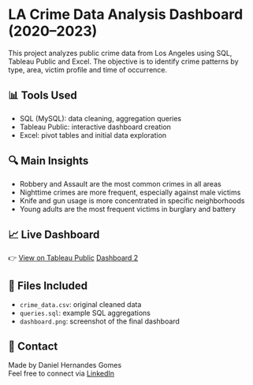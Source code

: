 # LA Crime Data Analysis Dashboard (2020–2023)

This project analyzes public crime data from Los Angeles using SQL, Tableau Public and Excel. The objective is to identify crime patterns by type, area, victim profile and time of occurrence.

## 📊 Tools Used
- SQL (MySQL): data cleaning, aggregation queries
- Tableau Public: interactive dashboard creation
- Excel: pivot tables and initial data exploration

## 🔍 Main Insights
- Robbery and Assault are the most common crimes in all areas
- Nighttime crimes are more frequent, especially against male victims
- Knife and gun usage is more concentrated in specific neighborhoods
- Young adults are the most frequent victims in burglary and battery

## 📈 Live Dashboard
👉 [View on Tableau Public](https://public.tableau.com/app/profile/daniel.hernandes.gomes/viz/Tableau1_17494722311040/Dashboard1?publish=yes)
    [Dashboard 2](https://public.tableau.com/app/profile/daniel.hernandes.gomes/viz/Tableau2_17494728850470/Dashboard2?publish=yes)

## 📁 Files Included
- `crime_data.csv`: original cleaned data
- `queries.sql`: example SQL aggregations
- `dashboard.png`: screenshot of the final dashboard

## 💬 Contact
Made by Daniel Hernandes Gomes  
Feel free to connect via [LinkedIn](https://www.linkedin.com/in/daniel-hernandes-gomes-9b87b77a/)
